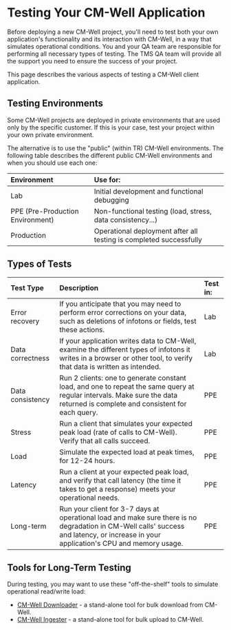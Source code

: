 # Testing Your CM-Well Application #

Before deploying a new CM-Well project, you'll need to test both your own application's functionality and its interaction with CM-Well, in a way that simulates operational conditions. You and your QA team are responsible for performing all necessary types of testing. The TMS QA team will provide all the support you need to ensure the success of your project.

This page describes the various aspects of testing a CM-Well client application.

## Testing Environments ##

Some CM-Well projects are deployed in private environments that are used only by the specific customer. If this is your case, test your project within your own private environment.

The alternative is to use the "public" (within TR) CM-Well environments. The following table describes the different public CM-Well environments and when you should use each one:

Environment | Use for:
:-----------|:---------
Lab | Initial development and functional debugging
PPE (Pre-Production Environment) | Non-functional testing (load, stress, data consistency...)
Production | Operational deployment after all testing is completed successfully

## Types of Tests ##

Test Type | Description | Test in:
:---------|:------------|:--------
Error recovery | If you anticipate that you may need to perform error corrections on your data, such as deletions of infotons or fields, test these actions. | Lab
Data correctness | If your application writes data to CM-Well, examine the different types of infotons it writes in a browser or other tool, to verify that data is written as intended. | Lab
Data consistency | Run 2 clients: one to generate constant load, and one to repeat the same query at regular intervals. Make sure the data returned is complete and consistent for each query. | PPE
Stress | Run a client that simulates your expected peak load (rate of calls to CM-Well). Verify that all calls succeed. | PPE
Load | Simulate the expected load at peak times, for 12-24 hours. | PPE
Latency | Run a client at your expected peak load, and verify that call latency (the time it takes to get a response) meets your operational needs. | PPE
Long-term | Run your client for 3-7 days at operational load and make sure there is no degradation in CM-Well calls' success and latency, or increase in your application's CPU and memory usage. | PPE


## Tools for Long-Term Testing ##

During testing, you may want to use these "off-the-shelf" tools to simulate operational read/write load:

* [CM-Well Downloader](Tools.UsingTheCM-WellDownloader.md) - a stand-alone tool for bulk download from CM-Well.
* [CM-Well Ingester](Tools.UsingTheCM-WellIngester.md) - a stand-alone tool for bulk upload to CM-Well.


